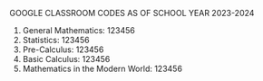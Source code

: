 GOOGLE CLASSROOM CODES AS OF SCHOOL YEAR 2023-2024
1. General Mathematics: 123456
2. Statistics: 123456
3. Pre-Calculus: 123456
4. Basic Calculus: 123456
5. Mathematics in the Modern World: 123456

